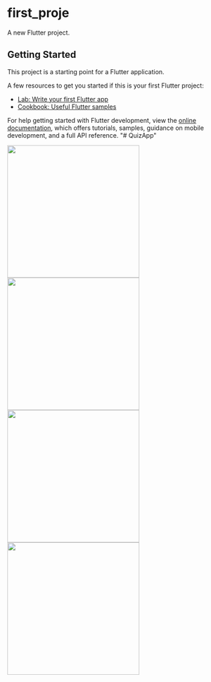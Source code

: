 # first_proje

A new Flutter project.

## Getting Started

This project is a starting point for a Flutter application.

A few resources to get you started if this is your first Flutter project:

- [Lab: Write your first Flutter app](https://docs.flutter.dev/get-started/codelab)
- [Cookbook: Useful Flutter samples](https://docs.flutter.dev/cookbook)

For help getting started with Flutter development, view the
[online documentation](https://docs.flutter.dev/), which offers tutorials,
samples, guidance on mobile development, and a full API reference.
"# QuizApp" 


<img src="https://user-images.githubusercontent.com/45215741/195561030-4df50d9d-3252-444b-afd6-b1f071f8f1e0.JPG" width="300">

<img src="https://user-images.githubusercontent.com/45215741/195561030-4df50d9d-3252-444b-afd6-b1f071f8f1e0.JPG" width="300">

<img src="https://user-images.githubusercontent.com/45215741/195561279-361e795a-ac75-4875-a0fd-ab9d62d2f605.JPG" width="300">

<img src="https://user-images.githubusercontent.com/45215741/195560016-8a921f0f-8cc5-4ba6-b894-e1643b462dba.JPG" width="300">

